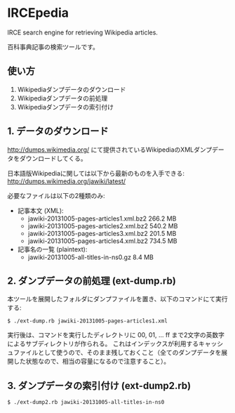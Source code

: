 IRCEpedia
=========

IRCE search engine for retrieving Wikipedia articles.

百科事典記事の検索ツールです。

## 使い方

1. Wikipediaダンプデータのダウンロード
2. Wikipediaダンプデータの前処理
3. Wikipediaダンプデータの索引付け

## 1. データのダウンロード

http://dumps.wikimedia.org/ にて提供されているWikipediaのXMLダンプデータをダウンロードしてくる。

日本語版Wikipediaに関しては以下から最新のものを入手できる:
http://dumps.wikimedia.org/jawiki/latest/

必要なファイルは以下の2種類のみ:

* 記事本文 (XML):
  * jawiki-20131005-pages-articles1.xml.bz2 266.2 MB
  * jawiki-20131005-pages-articles2.xml.bz2 540.2 MB
  * jawiki-20131005-pages-articles3.xml.bz2 201.5 MB
  * jawiki-20131005-pages-articles4.xml.bz2 734.5 MB
* 記事名の一覧 (plaintext):
  * jawiki-20131005-all-titles-in-ns0.gz  8.4 MB

## 2. ダンプデータの前処理 (ext-dump.rb)

本ツールを展開したフォルダにダンプファイルを置き、以下のコマンドにて実行する:

```
$ ./ext-dump.rb jawiki-20131005-pages-articles1.xml
```

実行後は、コマンドを実行したディレクトリに 00, 01, ... ff まで2文字の英数字によるサブディレクトリが作られる。
これはインデックスが利用するキャッシュファイルとして使うので、そのまま残しておくこと（全てのダンプデータを展開した状態なので、相当の容量になるので注意すること）。

## 3. ダンプデータの索引付け (ext-dump2.rb)

```
$ ./ext-dump2.rb jawiki-20131005-all-titles-in-ns0
```

